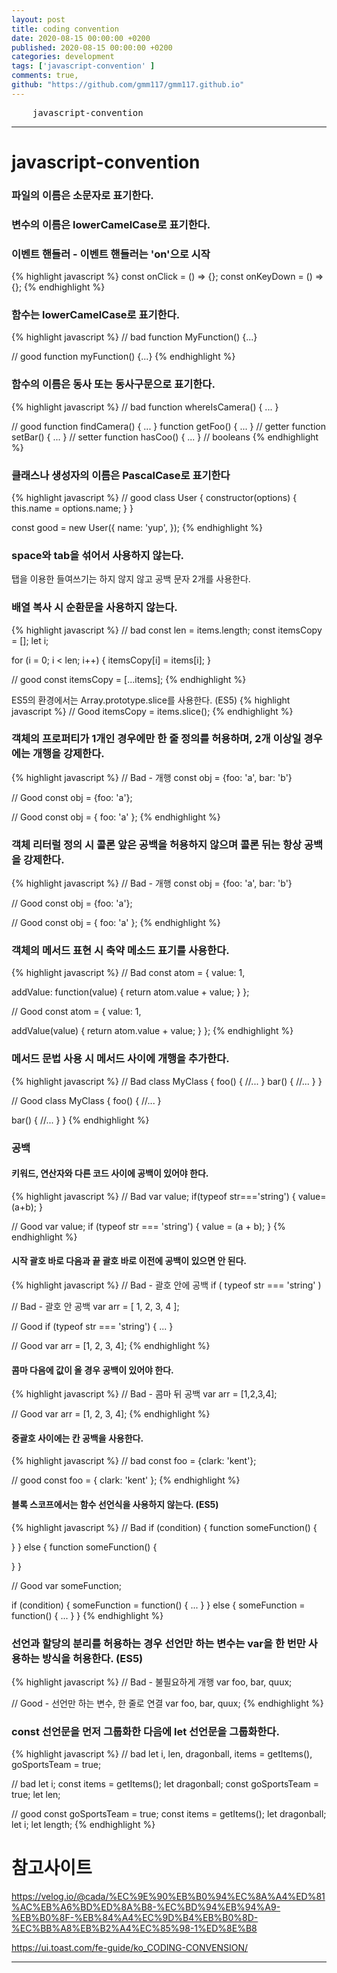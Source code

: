 ```yaml
---
layout: post
title: coding convention
date: 2020-08-15 00:00:00 +0200
published: 2020-08-15 00:00:00 +0200
categories: development
tags: ['javascript-convention' ]
comments: true,
github: "https://github.com/gmm117/gmm117.github.io"
---
```


<pre>
    javascript-convention
</pre>
<!--more-->

---

# javascript-convention

### 파일의 이름은 소문자로 표기한다.
### 변수의 이름은 lowerCamelCase로 표기한다.

### 이벤트 핸들러 - 이벤트 핸들러는 'on'으로 시작
{% highlight javascript %}
const onClick = () => {};
const onKeyDown = () => {};
{% endhighlight %}

### 함수는 lowerCamelCase로 표기한다.
{% highlight javascript %}
// bad
function MyFunction() {...}

// good
function myFunction() {...}
{% endhighlight %}

### 함수의 이름은 동사 또는 동사구문으로 표기한다.
{% highlight javascript %}
// bad
function whereIsCamera() { ... }

// good
function findCamera() { ... }
function getFoo() { ... } // getter
function setBar() { ... } // setter
function hasCoo() { ... } // booleans
{% endhighlight %}

### 클래스나 생성자의 이름은 PascalCase로 표기한다
{% highlight javascript %}
// good
class User {
  constructor(options) {
    this.name = options.name;
  }
}

const good = new User({
  name: 'yup',
});
{% endhighlight %}



### space와 tab을 섞어서 사용하지 않는다.
탭을 이용한 들여쓰기는 하지 않지 않고 공백 문자 2개를 사용한다.

### 배열 복사 시 순환문을 사용하지 않는다.
{% highlight javascript %}
// bad
const len = items.length;
const itemsCopy = [];
let i;

for (i = 0; i < len; i++) {
  itemsCopy[i] = items[i];
}

// good
const itemsCopy = [...items];
{% endhighlight %}

ES5의 환경에서는 Array.prototype.slice를 사용한다. (ES5)
{% highlight javascript %}
// Good
itemsCopy = items.slice();
{% endhighlight %}

### 객체의 프로퍼티가 1개인 경우에만 한 줄 정의를 허용하며, 2개 이상일 경우에는 개행을 강제한다.
{% highlight javascript %}
// Bad - 개행
const obj = {foo: 'a', bar: 'b'}

// Good
const obj = {foo: 'a'};

// Good
const obj = {
  foo: 'a'
};
{% endhighlight %}

### 객체 리터럴 정의 시 콜론 앞은 공백을 허용하지 않으며 콜론 뒤는 항상 공백을 강제한다.
{% highlight javascript %}
// Bad - 개행
const obj = {foo: 'a', bar: 'b'}

// Good
const obj = {foo: 'a'};

// Good
const obj = {
  foo: 'a'
};
{% endhighlight %}

### 객체의 메서드 표현 시 축약 메소드 표기를 사용한다.
{% highlight javascript %}
// Bad
const atom = {
  value: 1,

  addValue: function(value) {
    return atom.value + value;
  }
};

// Good
const atom = {
  value: 1,

  addValue(value) {
    return atom.value + value;
  }
};
{% endhighlight %}

### 메서드 문법 사용 시 메서드 사이에 개행을 추가한다.
{% highlight javascript %}
// Bad
class MyClass {
  foo() {
    //...
  }
  bar() {
    //...
  }
}

// Good
class MyClass {
  foo() {
    //...
  }

  bar() {
    //...
  }
}
{% endhighlight %}

### 공백

#### 키워드, 연산자와 다른 코드 사이에 공백이 있어야 한다.
{% highlight javascript %}
// Bad
var value;
if(typeof str==='string') {
  value=(a+b);
}

// Good
var value;
if (typeof str === 'string') {
  value = (a + b);
}
{% endhighlight %}

#### 시작 괄호 바로 다음과 끝 괄호 바로 이전에 공백이 있으면 안 된다.
{% highlight javascript %}
// Bad - 괄호 안에 공백
if ( typeof str === 'string' )

// Bad - 괄호 안 공백
var arr = [ 1, 2, 3, 4 ];

// Good
if (typeof str === 'string') {
  ...
}

// Good
var arr = [1, 2, 3, 4];
{% endhighlight %}

#### 콤마 다음에 값이 올 경우 공백이 있어야 한다.
{% highlight javascript %}
// Bad - 콤마 뒤 공백
var arr = [1,2,3,4];

// Good
var arr = [1, 2, 3, 4];
{% endhighlight %}

#### 중괄호 사이에는 칸 공백을 사용한다.
{% highlight javascript %}
// bad
const foo = {clark: 'kent'};

// good
const foo = { clark: 'kent' };
{% endhighlight %}

#### 블록 스코프에서는 함수 선언식을 사용하지 않는다. (ES5)
{% highlight javascript %}
// Bad
if (condition) {
  function someFunction() {
  
  }
} else {
  function someFunction() {
  
  }
}

// Good
var someFunction;

if (condition) {
  someFunction = function() {
    ...
  }
} else {
  someFunction = function() {
    ...
  }
}
{% endhighlight %}

### 선언과 할당의 분리를 허용하는 경우 선언만 하는 변수는 var을 한 번만 사용하는 방식을 허용한다. (ES5)
{% highlight javascript %}
// Bad - 불필요하게 개행
var foo,
  bar,
  quux;

// Good - 선언만 하는 변수, 한 줄로 연결
var foo, bar, quux;
{% endhighlight %}

### const 선언문을 먼저 그룹화한 다음에 let 선언문을 그룹화한다.
{% highlight javascript %}
// bad
let i, len, dragonball,
    items = getItems(),
    goSportsTeam = true;

// bad
let i;
const items = getItems();
let dragonball;
const goSportsTeam = true;
let len;

// good
const goSportsTeam = true;
const items = getItems();
let dragonball;
let i;
let length;
{% endhighlight %}



<h1 style="font-weight:bold">참고사이트</h1>

<a href="https://velog.io/@cada/%EC%9E%90%EB%B0%94%EC%8A%A4%ED%81%AC%EB%A6%BD%ED%8A%B8-%EC%BD%94%EB%94%A9-%EB%B0%8F-%EB%84%A4%EC%9D%B4%EB%B0%8D-%EC%BB%A8%EB%B2%A4%EC%85%98-1%ED%8E%B8" target="_blank" style="font-size=30px; color: #4dabf7; text-decoration:underline;">https://velog.io/@cada/%EC%9E%90%EB%B0%94%EC%8A%A4%ED%81%AC%EB%A6%BD%ED%8A%B8-%EC%BD%94%EB%94%A9-%EB%B0%8F-%EB%84%A4%EC%9D%B4%EB%B0%8D-%EC%BB%A8%EB%B2%A4%EC%85%98-1%ED%8E%B8</a>

<a href="https://ui.toast.com/fe-guide/ko_CODING-CONVENSION/" target="_blank" style="font-size=30px; color: #4dabf7; text-decoration:underline;">https://ui.toast.com/fe-guide/ko_CODING-CONVENSION/</a>


---